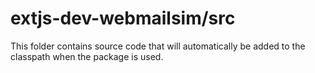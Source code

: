 # extjs-dev-webmailsim/src

This folder contains source code that will automatically be added to the classpath when
the package is used.

